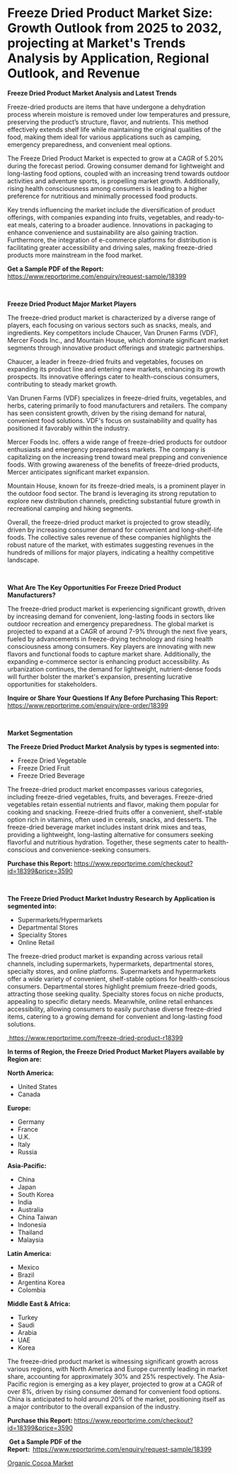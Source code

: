 <p><h1>Freeze Dried Product Market Size: Growth Outlook from 2025 to 2032, projecting at Market's Trends Analysis by Application, Regional Outlook, and Revenue</h1></p><p><strong>Freeze Dried Product Market Analysis and Latest Trends</strong></p>
<p><p>Freeze-dried products are items that have undergone a dehydration process wherein moisture is removed under low temperatures and pressure, preserving the product’s structure, flavor, and nutrients. This method effectively extends shelf life while maintaining the original qualities of the food, making them ideal for various applications such as camping, emergency preparedness, and convenient meal options.</p><p>The Freeze Dried Product Market is expected to grow at a CAGR of 5.20% during the forecast period. Growing consumer demand for lightweight and long-lasting food options, coupled with an increasing trend towards outdoor activities and adventure sports, is propelling market growth. Additionally, rising health consciousness among consumers is leading to a higher preference for nutritious and minimally processed food products.</p><p>Key trends influencing the market include the diversification of product offerings, with companies expanding into fruits, vegetables, and ready-to-eat meals, catering to a broader audience. Innovations in packaging to enhance convenience and sustainability are also gaining traction. Furthermore, the integration of e-commerce platforms for distribution is facilitating greater accessibility and driving sales, making freeze-dried products more mainstream in the food market.</p></p>
<p><strong>Get a Sample PDF of the Report:&nbsp;</strong> <a href="https://www.reportprime.com/enquiry/request-sample/18399?utm_campaign=3515&utm_medium=2&utm_source=Github&utm_content=ia&utm_term=19032025&utm_id=freeze-dried-product">https://www.reportprime.com/enquiry/request-sample/18399</a></p>
<p>&nbsp;</p>
<p><strong>Freeze Dried Product Major Market Players</strong></p>
<p><p>The freeze-dried product market is characterized by a diverse range of players, each focusing on various sectors such as snacks, meals, and ingredients. Key competitors include Chaucer, Van Drunen Farms (VDF), Mercer Foods Inc., and Mountain House, which dominate significant market segments through innovative product offerings and strategic partnerships.</p><p>Chaucer, a leader in freeze-dried fruits and vegetables, focuses on expanding its product line and entering new markets, enhancing its growth prospects. Its innovative offerings cater to health-conscious consumers, contributing to steady market growth.</p><p>Van Drunen Farms (VDF) specializes in freeze-dried fruits, vegetables, and herbs, catering primarily to food manufacturers and retailers. The company has seen consistent growth, driven by the rising demand for natural, convenient food solutions. VDF's focus on sustainability and quality has positioned it favorably within the industry.</p><p>Mercer Foods Inc. offers a wide range of freeze-dried products for outdoor enthusiasts and emergency preparedness markets. The company is capitalizing on the increasing trend toward meal prepping and convenience foods. With growing awareness of the benefits of freeze-dried products, Mercer anticipates significant market expansion.</p><p>Mountain House, known for its freeze-dried meals, is a prominent player in the outdoor food sector. The brand is leveraging its strong reputation to explore new distribution channels, predicting substantial future growth in recreational camping and hiking segments.</p><p>Overall, the freeze-dried product market is projected to grow steadily, driven by increasing consumer demand for convenient and long-shelf-life foods. The collective sales revenue of these companies highlights the robust nature of the market, with estimates suggesting revenues in the hundreds of millions for major players, indicating a healthy competitive landscape.</p></p>
<p>&nbsp;</p>
<p><strong>What Are The Key Opportunities For Freeze Dried Product Manufacturers?</strong></p>
<p><p>The freeze-dried product market is experiencing significant growth, driven by increasing demand for convenient, long-lasting foods in sectors like outdoor recreation and emergency preparedness. The global market is projected to expand at a CAGR of around 7-9% through the next five years, fueled by advancements in freeze-drying technology and rising health consciousness among consumers. Key players are innovating with new flavors and functional foods to capture market share. Additionally, the expanding e-commerce sector is enhancing product accessibility. As urbanization continues, the demand for lightweight, nutrient-dense foods will further bolster the market's expansion, presenting lucrative opportunities for stakeholders.</p></p>
<p><strong>Inquire or Share Your Questions If Any Before Purchasing This Report:</strong> <a href="https://www.reportprime.com/enquiry/pre-order/18399?utm_campaign=3515&utm_medium=2&utm_source=Github&utm_content=ia&utm_term=19032025&utm_id=freeze-dried-product">https://www.reportprime.com/enquiry/pre-order/18399</a></p>
<p>&nbsp;</p>
<p><strong>Market Segmentation</strong></p>
<p><strong>The Freeze Dried Product Market Analysis by types is segmented into:</strong></p>
<p><ul><li>Freeze Dried Vegetable</li><li>Freeze Dried Fruit</li><li>Freeze Dried Beverage</li></ul></p>
<p><p>The freeze-dried product market encompasses various categories, including freeze-dried vegetables, fruits, and beverages. Freeze-dried vegetables retain essential nutrients and flavor, making them popular for cooking and snacking. Freeze-dried fruits offer a convenient, shelf-stable option rich in vitamins, often used in cereals, snacks, and desserts. The freeze-dried beverage market includes instant drink mixes and teas, providing a lightweight, long-lasting alternative for consumers seeking flavorful and nutritious hydration. Together, these segments cater to health-conscious and convenience-seeking consumers.</p></p>
<p><strong>Purchase this Report:&nbsp;</strong><a href="https://www.reportprime.com/checkout?id=18399&price=3590&utm_campaign=3515&utm_medium=2&utm_source=Github&utm_content=ia&utm_term=19032025&utm_id=freeze-dried-product">https://www.reportprime.com/checkout?id=18399&price=3590</a></p>
<p>&nbsp;</p>
<p><strong>The Freeze Dried Product Market Industry Research by Application is segmented into:</strong></p>
<p><ul><li>Supermarkets/Hypermarkets</li><li>Departmental Stores</li><li>Speciality Stores</li><li>Online Retail</li></ul></p>
<p><p>The freeze-dried product market is expanding across various retail channels, including supermarkets, hypermarkets, departmental stores, specialty stores, and online platforms. Supermarkets and hypermarkets offer a wide variety of convenient, shelf-stable options for health-conscious consumers. Departmental stores highlight premium freeze-dried goods, attracting those seeking quality. Specialty stores focus on niche products, appealing to specific dietary needs. Meanwhile, online retail enhances accessibility, allowing consumers to easily purchase diverse freeze-dried items, catering to a growing demand for convenient and long-lasting food solutions.</p></p>
<p><a href="https://www.reportprime.com/freeze-dried-product-r18399?utm_campaign=3515&utm_medium=2&utm_source=Github&utm_content=ia&utm_term=19032025&utm_id=freeze-dried-product">&nbsp;https://www.reportprime.com/freeze-dried-product-r18399</a></p>
<p><strong>In terms of Region, the Freeze Dried Product Market Players available by Region are:</strong></p>
<p>
    <p> <strong> North America: </strong>
        <ul>
            <li>United States</li>
            <li>Canada</li>
        </ul>
        </p> 
    <p> <strong> Europe: </strong>
        <ul>
            <li>Germany</li>
            <li>France</li>
            <li>U.K.</li>
            <li>Italy</li>
            <li>Russia</li>
        </ul>
        </p> 
    <p> <strong> Asia-Pacific: </strong>
        <ul>
            <li>China</li>
            <li>Japan</li>
            <li>South Korea</li>
            <li>India</li>
            <li>Australia</li>
            <li>China Taiwan</li>
            <li>Indonesia</li>
            <li>Thailand</li>
            <li>Malaysia</li>
        </ul>
        </p> 
    <p> <strong> Latin America: </strong>
        <ul>
            <li>Mexico</li>
            <li>Brazil</li>
            <li>Argentina Korea</li>
            <li>Colombia</li>
        </ul>
        </p> 
    <p> <strong> Middle East & Africa: </strong>
        <ul>
            <li>Turkey</li>
            <li>Saudi</li>
            <li>Arabia</li>
            <li>UAE</li>
            <li>Korea</li>
        </ul>
    </p>
    </p>
<p><p>The freeze-dried product market is witnessing significant growth across various regions, with North America and Europe currently leading in market share, accounting for approximately 30% and 25% respectively. The Asia-Pacific region is emerging as a key player, projected to grow at a CAGR of over 8%, driven by rising consumer demand for convenient food options. China is anticipated to hold around 20% of the market, positioning itself as a major contributor to the overall expansion of the industry.</p></p>
<p><strong>Purchase this Report: </strong><a href="https://www.reportprime.com/checkout?id=18399&price=3590&utm_campaign=3515&utm_medium=2&utm_source=Github&utm_content=ia&utm_term=19032025&utm_id=freeze-dried-product">https://www.reportprime.com/checkout?id=18399&price=3590</a></p>
<p>&nbsp;<strong>Get a Sample PDF of the Report:&nbsp;&nbsp;</strong><a href="https://www.reportprime.com/enquiry/request-sample/18399?utm_campaign=3515&utm_medium=2&utm_source=Github&utm_content=ia&utm_term=19032025&utm_id=freeze-dried-product">https://www.reportprime.com/enquiry/request-sample/18399</a></p>
<p><strong></strong></p>
<p><p><a href="https://github.com/wyettillesr4/Market-Research-Report-List-1/blob/main/organic-cocoa-market.md?utm_campaign=3515&utm_medium=2&utm_source=Github&utm_content=ia&utm_term=19032025&utm_id=freeze-dried-product">Organic Cocoa Market</a></p></p>
